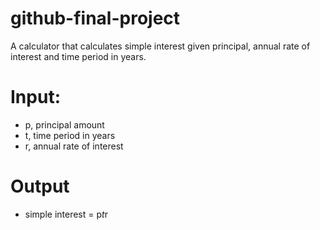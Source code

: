 # github-final-project
A calculator that calculates simple interest given principal, annual rate of interest and time period in years.

# Input:
   - p, principal amount
   - t, time period in years
   - r, annual rate of interest
# Output
   - simple interest = p*t*r
